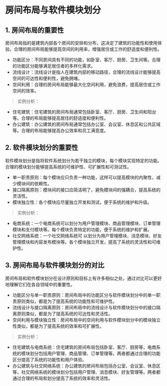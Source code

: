 # 房间布局与软件模块划分

## 1. 房间布局的重要性
房间布局指的是建筑内部各个房间的安排和分布，这决定了建筑的功能性和使用体验。合理的房间布局能够提高空间的利用率，增强居住或工作的舒适度和便利性。

- 功能区分：不同房间具有不同的功能，如卧室、客厅、厨房、卫生间等。合理的功能区分能够满足居住者的多样化需求。
- 流线设计：流线设计是指人在建筑内部的移动路径，合理的流线设计能够提高空间的可达性和便利性，避免拥堵。
- 空间利用：合理的房间布局能够最大化空间利用，避免浪费，提高居住或工作空间的效率。

> 实例分析：
- 住宅建筑：住宅建筑的房间布局通常包括卧室、客厅、厨房、卫生间和阳台等。合理的布局能够提高居住的舒适度和便利性。
- 办公建筑：办公建筑的房间布局通常包括办公室、会议室、休息区和公共区域等。合理的布局能够提高办公效率和员工满意度。

## 2. 软件模块划分的重要性
软件模块划分是指将软件系统划分为若干独立的模块，每个模块实现特定的功能。合理的模块划分能够提高系统的可维护性、可扩展性和可测试性。

- 单一职责原则：每个模块应只负责一种功能，这样可以提高模块的内聚性，减少模块间的依赖性。
- 接口隔离原则：模块间的接口应简洁明了，避免模块间的强耦合，提高系统的灵活性。
- 模块独立性：各个模块应尽量独立开发和测试，便于系统的维护和升级。

> 实例分析：
- 电商系统：一个电商系统可以划分为用户管理模块、商品管理模块、订单管理模块和支付模块等。每个模块负责特定的功能，便于系统的维护和扩展。
- 社交网络系统：一个社交网络系统可
以划分为用户管理模块、消息模块、好友管理模块和内容发布模块等。各个模块独立开发，提高了系统的灵活性和可维护性。

## 3. 房间布局与软件模块划分的对比
房间布局和软件模块划分在设计原则和目标上有许多相似之处，通过对比可以更好地理解它们在各自领域中的重要性。

- 功能区分与单一职责原则：房间布局中的功能区分与软件模块划分中的单一职责原则类似，都是为了提高系统的功能性和可维护性。
- 流线设计与接口隔离原则：房间布局中的流线设计与软件模块划分中的接口隔离原则类似，都是为了提高系统的可达性和灵活性。
- 空间利用与模块独立性：房间布局中的空间利用与软件模块划分中的模块独立性类似，都是为了提高系统的效率和可扩展性。

> 实例分析：
- 住宅建筑与电商系统：住宅建筑的房间布局包括卧室、客厅、厨房等，电商系统的模块划分包括用户管理、商品管理、订单管理等。两者都通过合理的功能区分提高了系统的功能性和用户体验。
- 办公建筑与社交网络系统：办公建筑的房间布局包括办公室、会议室、休息区等，社交网络系统的模块划分包括用户管理、消息模块、好友管理等。两者都通过合理的布局和划分提高了系统的效率和灵活性。